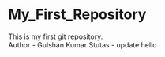 # My_First_Repository
This is my first git repository. 
<br/>
Author - Gulshan Kumar
Stutas - update
hello

